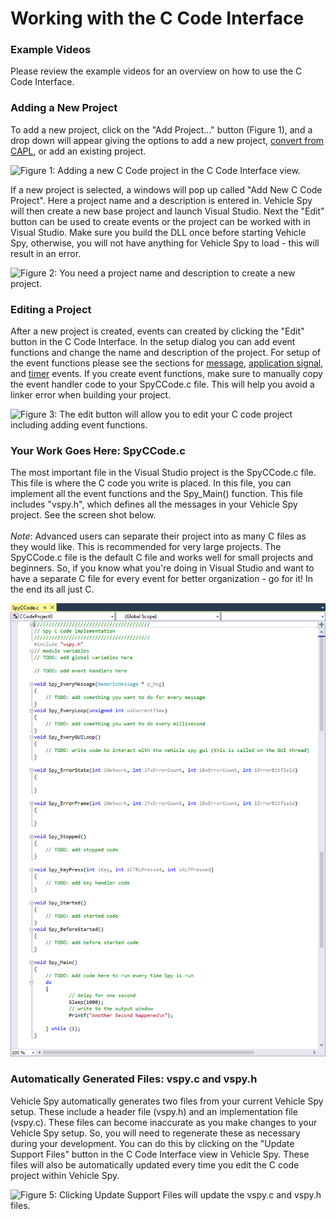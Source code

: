 # Working with the C Code Interface

### Example Videos

Please review the example videos for an overview on how to use the C Code Interface.

### Adding a New Project

To add a new project, click on the "Add Project..." button (Figure 1), and a drop down will appear giving the options to add a new project, [convert from CAPL](c-code-interface-capl-conversion.md), or add an existing project.

![Figure 1: Adding a new C Code project in the C Code Interface view.](../../../.gitbook/assets/adding\_project.gif)

If a new project is selected, a windows will pop up called "Add New C Code Project". Here a project name and a description is entered in. Vehicle Spy will then create a new base project and launch Visual Studio. Next the "Edit" button can be used to create events or the project can be worked with in Visual Studio. Make sure you build the DLL once before starting Vehicle Spy, otherwise, you will not have anything for Vehicle Spy to load - this will result in an error.

![Figure 2: You need a project name and description to create a new project.](../../../.gitbook/assets/add\_new\_project.gif)

### Editing a Project

After a new project is created, events can created by clicking the "Edit" button in the C Code Interface.  In the setup dialog you can add event functions and change the name and description of the project.  For setup of the event functions please see the sections for [message](c-code-interface-functions-and-events/functions-and-events-message-objects.md), [application signal](c-code-interface-functions-and-events/functions-and-events-application-signals.md), and [timer](c-code-interface-functions-and-events/functions-and-events-timers.md) events. If you create event functions, make sure to manually copy the event handler code to your SpyCCode.c file. This will help you avoid a linker error when building your project.

![Figure 3: The edit button will allow you to edit your C code project including adding event functions.](../../../.gitbook/assets/edit\_C\_code\_project.gif)

### Your Work Goes Here: SpyCCode.c

The most important file in the Visual Studio project is the SpyCCode.c file. This file is where the C code you write is placed. In this file, you can implement all the event functions and the Spy\_Main() function. This file includes "vspy.h", which defines all the messages in your Vehicle Spy project. See the screen shot below.\
\
_Note_: Advanced users can separate their project into as many C files as they would like.  This is recommended for very large projects. The SpyCCode.c file is the default C file and works well for small projects and beginners. So, if you know what you're doing in Visual Studio and want to have a separate C file for every event for better organization - go for it! In the end its all just C.

![Figure 4: The SpyCCode.C implementation file.](../../../.gitbook/assets/spyccode.gif)

### Automatically Generated Files: vspy.c and vspy.h

Vehicle Spy automatically generates two files from your current Vehicle Spy setup. These include a header file (vspy.h) and an implementation file (vspy.c). These files can become inaccurate as you make changes to your Vehicle Spy setup. So, you will need to regenerate these as necessary during your development.  You can do this by clicking on the "Update Support Files" button in the C Code Interface view in Vehicle Spy.  These files will also be automatically updated every time you edit the C code project within Vehicle Spy.

![Figure 5: Clicking Update Support Files will update the vspy.c and vspy.h files.](../../../.gitbook/assets/update\_support\_files.gif)

